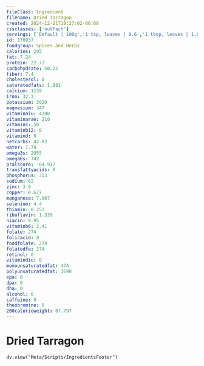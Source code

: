 ```yaml
---
fileClass: Ingredient
filename: Dried Tarragon
created: 2024-12-21T19:27:02-06:00
cssclasses: ['nutFact']
servings: ['Default | 100g','1 tsp, leaves | 0.6','1 tbsp, leaves | 1.8','1 tsp, ground | 1.6','1 tbsp, ground | 4.8']
id: 170937
foodgroup: Spices and Herbs
calories: 295
fat: 7.24
protein: 22.77
carbohydrate: 50.22
fiber: 7.4
cholesterol: 0
saturatedfats: 1.881
calcium: 1139
iron: 32.3
potassium: 3020
magnesium: 347
vitaminaiu: 4200
vitaminarae: 210
vitaminc: 50
vitaminb12: 0
vitamind: 0
netcarbs: 42.82
water: 7.74
omega3s: 2955
omega6s: 742
pralscore: -64.917
transfattyacids: 0
phosphorus: 313
sodium: 62
zinc: 3.9
copper: 0.677
manganese: 7.967
selenium: 4.4
thiamin: 0.251
riboflavin: 1.339
niacin: 8.95
vitaminb6: 2.41
folate: 274
folicacid: 0
foodfolate: 274
folatedfe: 274
retinol: 0
vitamindiu: 0
monounsaturatedfat: 474
polyunsaturatedfat: 3698
epa: 0
dpa: 0
dha: 0
alcohol: 0
caffeine: 0
theobromine: 0
200calorieweight: 67.797
---
```


# Dried Tarragon

```dataviewjs
dv.view("Meta/Scripts/IngredientsFooter")
```